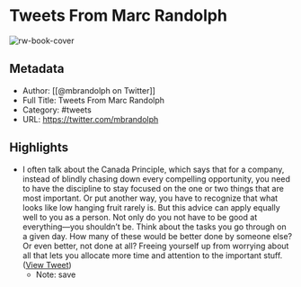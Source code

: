 # Tweets From Marc Randolph

![rw-book-cover](https://pbs.twimg.com/profile_images/1588969657758732288/fVJgH_s9.jpg)

## Metadata
- Author: [[@mbrandolph on Twitter]]
- Full Title: Tweets From Marc Randolph
- Category: #tweets
- URL: https://twitter.com/mbrandolph

## Highlights
- I often talk about the Canada Principle, which says that for a company, instead of blindly chasing down every compelling opportunity, you need to have the discipline to stay focused on the one or two things that are most important. 
  Or put another way, you have to recognize that what looks like low hanging fruit rarely is.
  But this advice can apply equally well to you as a person. Not only do you not have to be good at everything—you shouldn’t be. Think about the tasks you go through on a given day. How many of these would be better done by someone else? Or even better, not done at all? 
  Freeing yourself up from worrying about all that lets you allocate more time and attention to the important stuff. ([View Tweet](https://twitter.com/mbrandolph/status/1713789435643674815))
    - Note: save
